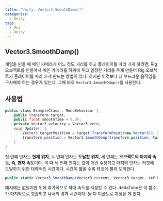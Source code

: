 ```yaml
---
title: "Unity. Vector3.SmoothDamp()"
categories:
  - Unity
tags:
  - 중급
  - Unity
---
```


## Vector3.SmoothDamp()

게임을 만들 때 메인 카메라가 어느 정도 거리를 두고 플레이어를 따라 가게 하려면, Rig 오브젝트를 만들어서 메인 카메라를 하위에 두고 일정한 거리를 두게 만들어 Rig 오브젝트가 플레이어를 따라 가게 만드는 방법이 있다. 하지만 이것보다 더 부드러운 움직임을 구사해야 하는 경우가 있는데, 그때 바로 `Vector3.SmoothDamp()`를 사용한다.

## 사용법

```c#
public class ExampleClass : MonoBehaviour {
    public Transform target;
    public float smoothTime = 0.3F;
    private Vector3 velocity = Vector3.zero;
    void Update() {
        Vector3 targetPosition = target.TransformPoint(new Vector3(0, 5, -10));
        transform.position = Vector3.SmoothDamp(transform.position, targetPosition, ref velocity, smoothTime);
    }
}
```

첫 번째 인자는 **현재 위치**, 두 번째 인자는 **도달할 위치**, 세 번째는 **오브젝트의 마지막 속도, 즉, 현재 속도**이다. 이 때 세 번째 인자는 값이 매번 수정되고 마지막 인자는 타겟에 도달하기 위한 대략적인 시간이다. 시간이 짧을 수록 타겟에 빨리 도착한다.

```c#
public static Vector3 SmoothDamp(Vector3 current, Vector3 target, ref Vector3 currentVelocity, float smoothTime, float maxSpeed = Mathf.Infinity, float deltaTime = Time.deltaTime);
```

예시에는 없었지만 뒤에 추가적으로 최대 속도를 지정할 수 있다. deltaTime은 이 함수가 마지막으로 호출되고 나서의 경과 시간이다. 둘 다 디폴트로 지정된 게 있다.